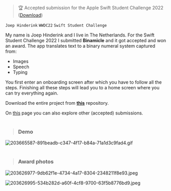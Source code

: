 > 🏆 Accepted submission for the Apple Swift Student Challenge 2022 ([Download](https://github.com/joephinderink/Binamicle-WWDC22/archive/refs/heads/main.zip))

`Joep Hinderink` `WWDC22` `Swift Student Challenge`

My name is Joep Hinderink and I live in The Netherlands. For the Swift Student Challenge 2022 I submitted **Binamicle** and it got accepted and won an award. The app translates text to a binary numeral system captured from:

- Images
- Speech
- Typing

You first enter an onboarding screen after which you have to follow all the steps. Finishing all these steps will lead you to a home screen where you can try everything again.

Download the entire project from [**this**](https://github.com/joephinderink/Binamicle-WWDC22) repository.

On [this](https://github.com/wwdc/2022) page you can also explore other (accepted) submissions.
<br><br>

> ### Demo

![203665587-891beadb-c347-4f17-b84a-71a1d3c9fad4.gif](https://user-images.githubusercontent.com/76504861/203665587-891beadb-c347-4f17-b84a-71a1d3c9fad4.gif)
<br><br>

> ### Award photos

![203626977-9db62f1e-4734-4a17-8304-2348211f8e93.jpeg](https://user-images.githubusercontent.com/76504861/203626977-9db62f1e-4734-4a17-8304-2348211f8e93.jpeg)

![203626995-534b282d-a60f-4cf8-9700-63f5b8776bd9.jpeg](https://user-images.githubusercontent.com/76504861/203626995-534b282d-a60f-4cf8-9700-63f5b8776bd9.jpeg)

